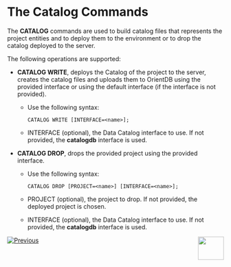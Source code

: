 # The Catalog Commands

The **CATALOG** commands are used to build catalog files that represents the project entities and to deploy them to the environment or to drop the catalog deployed to the server. 

The following operations are supported:

* **CATALOG WRITE**, deploys the Catalog of the project to the server, creates the catalog files and uploads them to OrientDB using the provided interface or using the default interface (if the interface is not provided). 

  * Use the following syntax:

    ~~~
    CATALOG WRITE [INTERFACE=<name>];
    ~~~

  * INTERFACE (optional), the Data Catalog interface to use. If not provided, the **catalogdb** interface is used.

* **CATALOG DROP**, drops the provided project using the provided interface.

  * Use the following syntax:

    ~~~
    CATALOG DROP [PROJECT=<name>] [INTERFACE=<name>];
    ~~~

  * PROJECT (optional), the project to drop. If not provided, the deployed project is chosen.

  * INTERFACE (optional), the Data Catalog interface to use. If not provided, the **catalogdb** interface is used.
  
  

[![Previous](/articles/images/Previous.png)](03_build_catalog_from_Fabric_Studio.md)[<img align="right" width="60" height="54" src="/articles/images/Next.png">](05_override_data_catalog_tree.md) 
